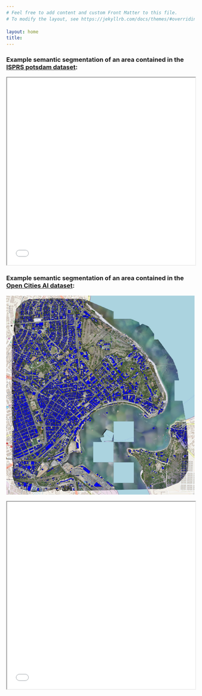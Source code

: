 ```yaml
---
# Feel free to add content and custom Front Matter to this file.
# To modify the layout, see https://jekyllrb.com/docs/themes/#overriding-theme-defaults

layout: home
title: 
---
```


### Example semantic segmentation of an area contained in the [ISPRS potsdam dataset](https://www.isprs.org/education/benchmarks/UrbanSemLab/default.aspx):
<iframe src="qgis2web/potsdam_2_14_jgp_leaflet_full_screen/index.html" width="100%" height="500px" style="display: block;">
</iframe>
<p></p>

### Example semantic segmentation of an area contained in the [Open Cities AI dataset](https://www.drivendata.org/competitions/60/building-segmentation-disaster-resilience/):
![image info](images/dar_0a4c40_overview_category.jpg)
<iframe src="qgis2web/open_cities_dar_0a4c40_subpart_leaflet_full_screen/index.html" width="100%" height="500px" style="display: block;">
</iframe>